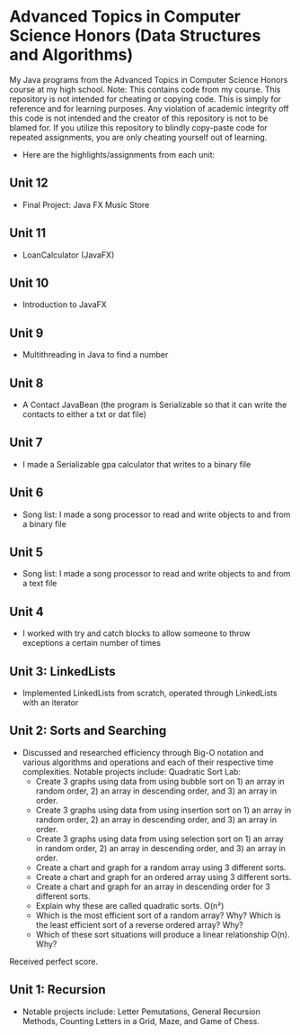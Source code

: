 # Advanced Topics in Computer Science Honors (Data Structures and Algorithms)

My Java programs from the Advanced Topics in Computer Science Honors course at my high school. 
Note: This contains code from my course. This repository is not intended for cheating or copying code. This is simply for reference and for learning purposes. Any violation of academic integrity off this code is not intended and the creator of this repository is not to be blamed for.
If you utilize this repository to blindly copy-paste code for repeated assignments, you are only cheating yourself out of learning.

* Here are the highlights/assignments from each unit:

## Unit 12
- Final Project: Java FX Music Store

## Unit 11
- LoanCalculator (JavaFX)

## Unit 10
- Introduction to JavaFX

## Unit 9
- Multithreading in Java to find a number

## Unit 8
- A Contact JavaBean (the program is Serializable so that it can write the contacts to either a txt or dat file)

## Unit 7
- I made a Serializable gpa calculator that writes to a binary file

## Unit 6
- Song list: I made a song processor to read and write objects to and from a binary file

## Unit 5
- Song list: I made a song processor to read and write objects to and from a text file

## Unit 4
- I worked with try and catch blocks to allow someone to throw exceptions a certain number of times

## Unit 3: LinkedLists
- Implemented LinkedLists from scratch, operated through LinkedLists with an iterator 

## Unit 2: Sorts and Searching
- Discussed and researched efficiency through Big-O notation and various algorithms and operations and each of their respective time complexities. Notable projects include: Quadratic Sort Lab:
  - Create 3 graphs using data from using  bubble sort  on 1) an array in random order, 2) an array in descending order, and 3) an array in order.
  - Create 3 graphs using data from using  insertion  sort  on 1) an array in random order, 2) an array in descending order, and 3) an array in order.
  - Create 3 graphs using data from using  selection  sort  on 1) an array in random order, 2) an array in descending order, and 3) an array in order.
  - Create a chart and graph for a random array using 3 different sorts.
  - Create a chart and graph for an ordered array using 3 different sorts.
  - Create a chart and graph for an array in descending order for 3 different sorts.
  - Explain why these are called quadratic sorts. O(n²)
  - Which is the most efficient sort of a random array?  Why?  Which is the least efficient sort of a reverse ordered array? Why?
  - Which of these sort situations will produce a linear relationship   O(n).  Why?

Received perfect score.

## Unit 1: Recursion
- Notable projects include: Letter Pemutations, General Recursion Methods, Counting Letters in a Grid, Maze, and Game of Chess.

